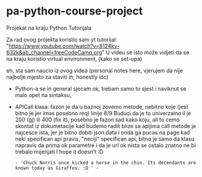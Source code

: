 # pa-python-course-project
Projekat na kraju Python Tutorijala

Za rad ovog projekta koristio sam yt tutorijal: "https://www.youtube.com/watch?v=8124kv-632k&ab_channel=freeCodeCamp.org"
U videu se isto može vidjeti da se na kraju koristio virtual environment, (kako se set-upa)

eh, sta sam naucio iz ovog videa (personal notes here, vjerujem da nije najbolje mjesto za staviti ih, honestly idc)

- Python-a se in general sjecam ok, trebam samo to sjest i naviknut se malo opet na sintaksu, 
- APICall klasa: 
  fazon je da u baznoj zovemo metode, nebitno koje (jest bitno je jer imas posebno req)
  linije 8/9
  Buduci da je to univerzalno il je 200 (gj) ili 400 (fix it), posebno je fazon sad kako
  koju, ali to cemo skontat iz dokumetacije kad budemo radili blize sa apijima
  call metode je najcesce ista, jer je bitno dobiti json data i onda ga pucas na page
  kad neki specifican api pravis, "neciji" specifican api, bitno je samo da klasu
  napravis da prima ok parametre i da je url ok
  nista se ostalo znatno ne bi trebalo mijenjati I hope it doesn't :D
    
      - 'Chuck Norris once kicked a horse in the chin. Its decendants are known today as Giraffes. :D ' - 

